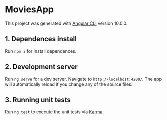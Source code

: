 # MoviesApp

This project was generated with [Angular CLI](https://github.com/angular/angular-cli) version 10.0.0.

## 1. Dependences install

Run `npm i` for install dependences.

## 2. Development server

Run `ng serve` for a dev server. Navigate to `http://localhost:4200/`. The app will automatically reload if you change any of the source files.

## 3. Running unit tests

Run `ng test` to execute the unit tests via [Karma](https://karma-runner.github.io).

